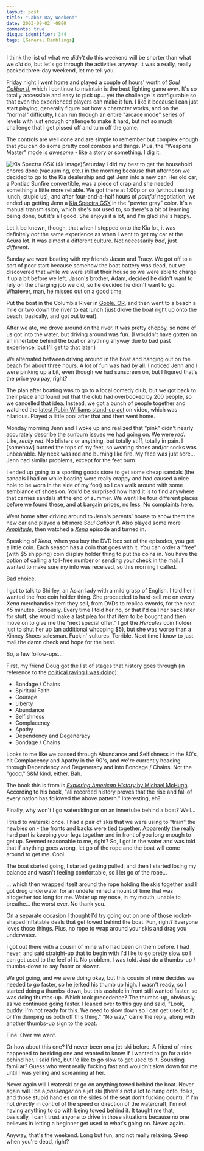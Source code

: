 ```yaml
---
layout: post
title: "Labor Day Weekend"
date: 2003-09-02 -0800
comments: true
disqus_identifier: 344
tags: [General Ramblings]
---
```

I think the list of what we *didn't* do this weekend will be shorter
than what we *did* do, but let's go through the activities anyway. It
was a really, really packed three-day weekend, let me tell you.
 
 Friday night I went home and played a couple of hours' worth of [*Soul
Calibur
II*](http://www.amazon.com/exec/obidos/ASIN/B00008H2IW/mhsvortex), which
I continue to maintain is the best fighting game *ever*. It's so totally
accessible and easy to pick up... yet the challenge is configurable so
that even the experienced players can make it fun. I like it because I
can just start playing, generally figure out how a character works, and
on the "normal" difficulty, I can run through an entire "arcade mode"
series of levels with just enough challenge to make it hard, but not so
much challenge that I get pissed off and turn off the game.
 
 The controls are well done and are simple to remember but complex
enough that you can do some pretty cool combos and things. Plus, the
"Weapons Master" mode is *awesome* - like a story or something. I dig
it.
 
 ![Kia Spectra GSX (4k
image)](https://hyqi8g.blu.livefilestore.com/y2p3D14dWZ2eG-yqWOBUt-zDvuiMpDWIV-J20-8yOuprHI0uJQ_Mhsy60lS4-GUVuVr4ttumN0rv-FCxLr4m31ErykV7EiM2kIznoKF4Qlwtks/20030902kia.jpg?psid=1)Saturday
I did my best to get the household chores done (vacuuming, etc.) in the
morning because that afternoon we decided to go to the Kia dealership
and get Jenn into a new car. Her old car, a Pontiac Sunfire convertible,
was a piece of crap and she needed something a little more reliable. We
got there at 1:00p or so (without eating lunch, stupid us), and after
four-and-a-half hours of *painful* negotiation, we ended up getting Jenn
a [Kia Spectra GSX](http://www.kia.com/spectra/hatchback.shtml) in the
"pewter gray" color. It's a manual transmission, which she's not used
to, so there's a bit of learning being done, but it's all good. She
enjoys it a lot, and I'm glad she's happy.
 
 Let it be known, though, that when I stepped onto the Kia lot, it was
definitely *not* the same experience as when I went to get my car at the
Acura lot. It was almost a different culture. Not necessarily *bad*,
just *different*.
 
 Sunday we went boating with my friends Jason and Tracy. We got off to a
sort of poor start because somehow the boat battery was dead, but we
discovered that while we were still at their house so we were able to
charge it up a bit before we left. Jason's brother, Adam, decided he
didn't want to rely on the charging job we did, so he decided he didn't
want to go. Whatever, man, he missed out on a good time.
 
 Put the boat in the Columbia River in [Goble,
OR](http://www.mapquest.com/maps/map.adp?country=US&addtohistory=&address=&city=goble&state=or&zipcode=&homesubmit=Get+Map),
and then went to a beach a mile or two down the river to eat lunch (just
drove the boat right up onto the beach, basically, and got out to eat).
 
 After we ate, we drove around on the river. It was pretty choppy, so
none of us got into the water, but driving around was fun. (I wouldn't
have gotten on an innertube behind the boat or anything anyway due to
bad past experience, but I'll get to that later.)
 
 We alternated between driving around in the boat and hanging out on the
beach for about three hours. A lot of fun was had by all. I noticed Jenn
and I were pinking up a bit, even though we had sunscreen on, but I
figured that's the price you pay, right?
 
 The plan after boating was to go to a local comedy club, but we got
back to their place and found out that the club had overbooked by 200
people, so we cancelled that idea. Instead, we got a bunch of people
together and watched the [latest Robin Williams stand-up
act](http://www.amazon.com/exec/obidos/ASIN/B000077VQ6/mhsvortex) on
video, which was hilarious. Played a little pool after that and then
went home.
 
 Monday morning Jenn and I woke up and realized that "pink" didn't
nearly accurately describe the sunburn issues we had going on. We were
*red*. Like, *really red*. No blisters or anything, but totally stiff,
totally in pain. I [somehow] burned the tops of my feet, so wearing
shoes and/or socks was unbearable. My neck was red and burning like
fire. My face was just sore... Jenn had similar problems, except for the
feet burn.
 
 I ended up going to a sporting goods store to get some cheap sandals
(the sandals I had on while boating were really crappy and had caused a
nice hole to be worn in the side of my foot) so I can walk around with
some semblance of shoes on. You'd be surprised how hard it is to find
anywhere that carries sandals at the end of summer. We went like four
different places before we found these, and at bargain prices, no less.
No complaints here.
 
 Went home after driving around to Jenn's parents' house to show them
the new car and played a bit more *Soul Calibur II*. Also played some
more
[*Amplitude*](http://www.amazon.com/exec/obidos/ASIN/B0000859TM/mhsvortex),
then watched a
[*Xena*](http://www.amazon.com/exec/obidos/ASIN/B00008DDWV/mhsvortex)
episode and turned in.
 
 Speaking of *Xena*, when you buy the DVD box set of the episodes, you
get a little coin. Each season has a coin that goes with it. You can
order a "free" (with \$5 shipping) coin display holder thing to put the
coins in. You have the option of calling a toll-free number or sending
your check in the mail. I wanted to make sure my info was received, so
this morning I called.
 
 Bad choice.
 
 I got to talk to Shirley, an Asian lady with a mild grasp of English. I
told her I wanted the free coin holder thing. She proceeded to hard-sell
me on every *Xena* merchandise item they sell, from DVDs to replica
swords, for the next 45 minutes. Seriously. Every time I told her no, or
that I'd call her back later for stuff, she would make a last plea for
that item to be bought and then move on to give me the "next special
offer." I got the *Hercules* coin holder just to shut her up (an
additional whopping \$5), but she was worse than a Kinney Shoes
salesman. Fuckin' vultures. Terrible. Next time I know to just mail the
damn check and hope for the best.
 
 So, a few follow-ups...
 
 First, my friend Doug got the list of stages that history goes through
(in reference to the [political raving I was
doing](/archive/2003/08/29/political-raving.aspx)):

-   Bondage / Chains
-   Spiritual Faith
-   Courage
-   Liberty
-   Abundance
-   Selfishness
-   Complacency
-   Apathy
-   Dependency and Degeneracy
-   Bondage / Chains


 
 Looks to me like we passed through Abundance and Selfishness in the
80's, hit Complacency and Apathy in the 90's, and we're currently
heading through Dependency and Degeneracy and into Bondage / Chains. Not
the "good," S&M kind, either. Bah.
 
 The book this is from is [*Exploring American History* by Michael
McHugh](http://www.amazon.com/exec/obidos/ASIN/1930092962/mhsvortex).
According to his book, "all recorded history proves that the rise and
fall of every nation has followed the above pattern." Interesting, eh?
 
 Finally, why won't I go waterskiing or on an innertube behind a boat?
Well...
 
 I tried to waterski once. I had a pair of skis that we were using to
"train" the newbies on - the fronts and backs were tied together.
Apparently the really hard part is keeping your legs together and in
front of you long enough to get up. Seemed reasonable to me, right? So,
I got in the water and was told that if anything goes wrong, let go of
the rope and the boat will come around to get me. Cool.
 
 The boat started going, I started getting pulled, and then I started
losing my balance and wasn't feeling comfortable, so I let go of the
rope...
 
 ... which then wrapped itself around the rope holding the skis together
and I got drug underwater for an undetermined amount of time that was
altogether too long for me. Water up my nose, in my mouth, unable to
breathe... the worst ever. No thank you.
 
 On a separate occasion I thought I'd try going out on one of those
rocket-shaped inflatable deals that get towed behind the boat. Fun,
right? Everyone loves those things. Plus, no rope to wrap around your
skis and drag you underwater.
 
 I got out there with a cousin of mine who had been on them before. I
had never, and said straight-up that to begin with I'd like to go pretty
slow so I can get used to the feel of it. No problem, I was told. Just
do a thumbs-up / thumbs-down to say faster or slower.
 
 We got going, and we were doing okay, but this cousin of mine decides
we needed to go faster, so he jerked his thumb up high. I wasn't ready,
so I started doing a thumbs-down, but this asshole in front still wanted
faster, so was doing thumbs-up. Which took precedence? The thumbs-up,
obviously, as we continued going faster. I leaned over to this guy and
said, "Look, buddy. I'm not ready for this. We need to slow down so I
can get used to it, or I'm dumping us both off this thing." "No way,"
came the reply, along with another thumbs-up sign to the boat.
 
 Fine. Over we went.
 
 Or how about this one? I'd never been on a jet-ski before. A friend of
mine happened to be riding one and wanted to know if I wanted to go for
a ride behind her. I said fine, but I'd like to go slow to get used to
it. Sounding familiar? Guess who went really fucking fast and wouldn't
slow down for me until I was yelling and screaming at her.
 
 Never again will I waterski or go on anything towed behind the boat.
Never again will I be a *passenger* on a jet ski (there's not a lot to
hang onto, folks, and those stupid handles on the sides of the seat
don't fucking count). If I'm not *directly* in control of the speed or
direction of the watercraft, I'm not having anything to do with being
towed behind it. It taught me that, basically, I can't trust anyone to
drive in those situations because no one believes in letting a beginner
get used to what's going on. Never again.
 
 Anyway, that's the weekend. Long but fun, and not really relaxing.
Sleep when you're dead, right?
